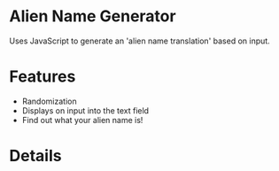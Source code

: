 # Alien Name Generator

Uses JavaScript to generate an 'alien name translation' based on input.

# Features

* Randomization
* Displays on input into the text field
* Find out what your alien name is!

# Details

